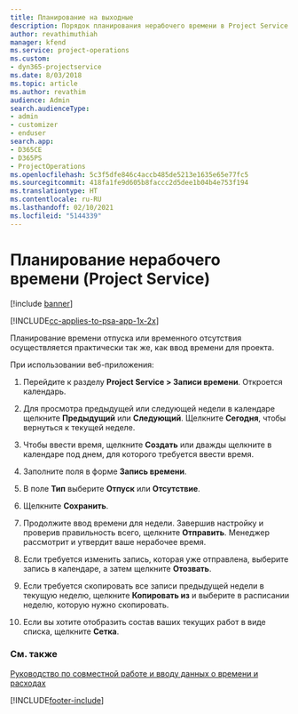 ```yaml
---
title: Планирование на выходные
description: Порядок планирования нерабочего времени в Project Service
author: revathimuthiah
manager: kfend
ms.service: project-operations
ms.custom:
- dyn365-projectservice
ms.date: 8/03/2018
ms.topic: article
ms.author: revathim
audience: Admin
search.audienceType:
- admin
- customizer
- enduser
search.app:
- D365CE
- D365PS
- ProjectOperations
ms.openlocfilehash: 5c3f5dfe846c4accb485de5213e1635e65e77fc5
ms.sourcegitcommit: 418fa1fe9d605b8faccc2d5dee1b04b4e753f194
ms.translationtype: HT
ms.contentlocale: ru-RU
ms.lasthandoff: 02/10/2021
ms.locfileid: "5144339"
---
```

# <a name="schedule-time-off-project-service"></a>Планирование нерабочего времени (Project Service)

[!include [banner](../includes/psa-now-project-operations.md)]

[!INCLUDE[cc-applies-to-psa-app-1x-2x](../includes/cc-applies-to-psa-app-1x-2x.md)]

Планирование времени отпуска или временного отсутствия осуществляется практически так же, как ввод времени для проекта.  
  
 При использовании веб-приложения:  
  
1.  Перейдите к разделу **Project Service > Записи времени**. Откроется календарь.  
  
2.  Для просмотра предыдущей или следующей недели в календаре щелкните **Предыдущий** или **Следующий**. Щелкните **Сегодня**, чтобы вернуться к текущей неделе.  
  
3.  Чтобы ввести время, щелкните **Создать** или дважды щелкните в календаре под днем, для которого требуется ввести время.  
  
4.  Заполните поля в форме **Запись времени**.  
  
5.  В поле **Тип** выберите **Отпуск** или **Отсутствие**.  
  
6.  Щелкните **Сохранить**.  
  
7.  Продолжите ввод времени для недели. Завершив настройку и проверив правильность всего, щелкните **Отправить**. Менеджер рассмотрит и утвердит ваше нерабочее время.  
  
8.  Если требуется изменить запись, которая уже отправлена, выберите запись в календаре, а затем щелкните **Отозвать**.  
  
9. Если требуется скопировать все записи предыдущей недели в текущую неделю, щелкните **Копировать из** и выберите в расписании неделю, которую нужно скопировать.  
  
10. Если вы хотите отобразить состав ваших текущих работ в виде списка, щелкните **Сетка**.  
  
### <a name="see-also"></a>См. также  
 [Руководство по совместной работе и вводу данных о времени и расходах](../psa/time-expense-collaboration-guide.md)


[!INCLUDE[footer-include](../includes/footer-banner.md)]